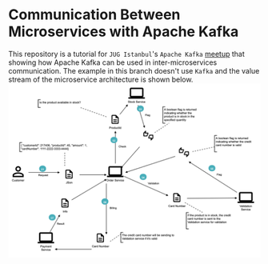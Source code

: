 # Communication Between Microservices with Apache Kafka

This repository is a tutorial for `JUG Istanbul`'s `Apache Kafka` [meetup](https://www.meetup.com/Istanbul-Java-User-Group/events/272526880/) that showing how Apache Kafka can be used in inter-microservices communication. The example in this branch doesn't use `Kafka` and the value stream of the microservice architecture is shown below.
![](images/valueStreamWithoutKafka.png)